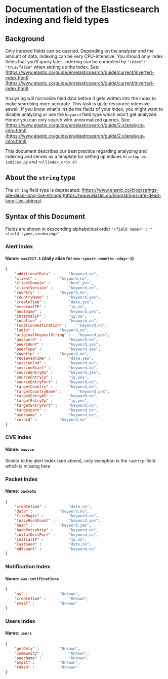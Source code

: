 # Documentation of the Elasticsearch indexing and field types

## Background

Only indexed fields can be queried. Depending on the analyzer and the amount of data, 
indexing can be very CPU-intensive. You should only index fields that you'll query later.
indexing can be controlled by `"index": "true/false"` when setting up the index.
See: [https://www.elastic.co/guide/en/elasticsearch/guide/current/inverted-index.html](https://www.elastic.co/guide/en/elasticsearch/guide/current/inverted-index.html)

Analyzing will normalize field data before it gets written into the index to make searching
more accurate. This task is quite ressource intensive aswell. If you know what's inside the
fields of your index, you might want to disable analyzing or use the `keyword` field type
which won't get analyzed. Hence you can only search with unnormalized queries.
See: [https://www.elastic.co/guide/en/elasticsearch/guide/2.x/analysis-intro.html](https://www.elastic.co/guide/en/elasticsearch/guide/2.x/analysis-intro.html)

This document describes our best practice regarding analyzing and indexing and serves as a
template for setting up indices in `setup-es-indices.py` and `rollindex_cron.sh`

## About the `string` type
The `string` field type is deprecated: [https://www.elastic.co/blog/strings-are-dead-long-live-strings](https://www.elastic.co/blog/strings-are-dead-long-live-strings)

## Syntax of this Document
Fields are shown in descending alphabetical order
`"<field name>" : "<field type>,<indexing>"`

### Alert Index
#### Name: `ews2017.1` (daily alias for `ews-<year>.<month>.<day>-1`)
```json
{
	"additionalData" :		"keyword,no",
	"client" :			"keyword,no",
	"clientDomain" :		"bool,yes",
	"clientVersion" :		"keyword,no",
	"country" :			"keyword,no",
	"countryName" :			"keyword,yes",
	"createTime" :			"date,yes",
	"externalIP" :			"ip,no",
	"hostname" :			"keyword,yes",
	"internalIP" :			"ip,no",
	"location" :			"keyword,no",
	"locationDestination" :		"keyword,no",
	"login" :			"keyword,no",
	"originalRequestString" :	"keyword,yes",
	"password" :			"keyword,no",
	"peerIdent" :			"keyword,yes",
	"peerType" :			"keyword,yes",
	"rawhttp" :			"keyword,no",
	"recievedTime" :		"date,yes",
	"sessionEnd" :			"keyword,no",
	"sessionStart" :		"keyword,no",
	"sourceEntryAS" :		"keyword,yes",
	"sourceEntryIp" :		"ip,yes",
	"sourceEntryPort" :		"keyword,no",
	"targetCountry" :		"keyword,no",
	"targetCountryName" :		"keyword,yes",
	"targetEntryAS" :		"keyword,no",
	"targetEntryIp" :		"ip,yes",
	"targetEntryPort" :		"keyword,no",
	"targetport" :			"keyword,no",
	"username" :			"keyword,no",
	"vulnid" :			"keyword,no"
}
```
### CVE Index 
#### Name: `ewscve`

Similar to the alert index (see above), only exception is the `rawhttp`-field which is missing here

### Packet Index 
#### Name: `packets`
```json
{
	"createTime" :			"date,no",
	"data" :			"keyword,no",
	"fileMagic" :			"keyword,no",
	"fuzzyHashCount" :		"keyword,yes",
	"hash" :			"keyword,yes",
	"hashfuzzyhttp" :		"keyword,no",
	"initalDestPort" :		"keyword,no",
	"initialIP" :			"ip,no",
	"lastSeen" :			"date,no",
	"md5count" :			"keyword,no"
}
``` 

### Notification Index
#### Name: `ews-notifications`
```json
{
	"as" :				"Unkown",
	"createTime" :			"Unkown",
	"email" :			"Unkown"
}
```
### Users Index
#### Name: `users`
```json
{
	"getOnly" :			"Unkown",
	"community" :			"Unkown",
	"peerName" :			"Unkown",
	"email" :			"Unkown",
	"token" :			"Unkown"
}
```
